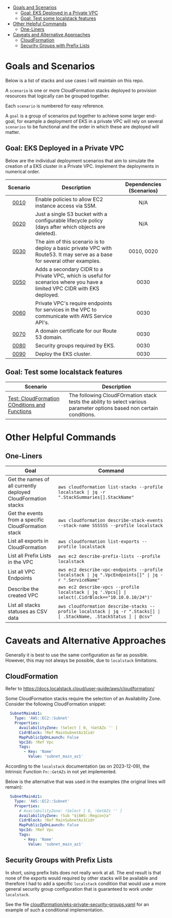 - [Goals and Scenarios](#goals-and-scenarios)
  - [Goal: EKS Deployed in a Private VPC](#goal-eks-deployed-in-a-private-vpc)
  - [Goal: Test some localstack features](#goal-test-some-localstack-features)
- [Other Helpful Commands](#other-helpful-commands)
  - [One-Liners](#one-liners)
- [Caveats and Alternative Approaches](#caveats-and-alternative-approaches)
  - [CloudFormation](#cloudformation)
  - [Security Groups with Prefix Lists](#security-groups-with-prefix-lists)

# Goals and Scenarios

Below is a list of stacks and use cases I will maintain on this repo.

A `scenario` is one or more CloudFormation stacks deployed to provision resources that logically can be grouped together.

Each `scenario` is numbered for easy reference.

A `goal` is a group of scenarios put together to achieve some larger end-goal, for example a deployment of EKS in a private VPC will rely on several `scenarios` to be functional and the order in which these are deployed will matter.

## Goal: EKS Deployed in a Private VPC

Below are the individual deployment scenarios that aim to simulate the creation of a EKS cluster in a Private VPC. Implement the deployments in numerical order.

| Scenario                                                                    | Description                                                                                                                | Dependencies (Scenarios) |
|:---------------------------------------------------------------------------:|----------------------------------------------------------------------------------------------------------------------------|:------------------------:|
| [0010](./eks/0010-enable-ec2-ssm-access.md)                                 | Enable policies to allow EC2 instance access via SSM.                                                                      | N/A                      |
| [0020](./eks/0020-basic-s3-with-lifecycle-policy.md)                        | Just a single S3 bucket with a configurable lifecycle policy (days after which objects are deleted).                       | N/A                      |
| [0030](./eks/0030-basic-private-vpd-with-flowlogs-to-s3-and-route53.md)     | The aim of this scenario is to deploy a basic private VPC with Route53. It may serve as a base for several other examples. | 0010, 0020               |
| [0050](./eks/0040-add-secondary-cidr-to-private-vpc.md)                     | Adds a secondary CIDR to a Private VPC, which is useful for scenarios where you have a limited VPC CIDR with EKS deployed. | 0030                     |
| [0060](./eks/0050-private-vpc-endpoints.md)                                 | Private VPC's require endpoints for services in the VPC to communicate with AWS Service API's.                             | 0030                     |
| [0070](./eks/0060-domain-certificate.md)                                    | A domain certificate for our Route 53 domain.                                                                              | 0030                     |
| [0080](./eks/0070-eks-security-groups.md)                                   | Security groups required by EKS.                                                                                           | 0030                     |
| [0090](./eks/0080-eks-cluster.md)                                           | Deploy the EKS cluster.                                                                                                    | 0030                     |

## Goal: Test some localstack features

| Scenario                                                                                                                | Description                                                                                                                |
|-------------------------------------------------------------------------------------------------------------------------|----------------------------------------------------------------------------------------------------------------------------|
| [Test: CloudFormation COnditions and Functions](./general/0010-test-cloudformation-conditions-and-functions.md)         | The following CloudFOrmation stack tests the ability to select various parameter options based non certain conditions.     |

# Other Helpful Commands

## One-Liners

| Goal                                                          | Command                                                                                                                |
|---------------------------------------------------------------|------------------------------------------------------------------------------------------------------------------------|
| Get the names of all currently deployed CloudFormation stacks | `aws cloudformation list-stacks --profile localstack \| jq -r ".StackSummaries[].StackName"`                           |
| Get the events from a specific CloudFormation stack           | `aws cloudformation describe-stack-events --stack-name SSSSSS --profile localstack`                                    |
| List all exports in CloudFormation                            | `aws cloudformation list-exports --profile localstack`                                                                 |
| List all Prefix Lists in the VPC                              | `aws ec2 describe-prefix-lists --profile localstack`                                                                   |
| List all VPC Endpoints                                        | `aws ec2 describe-vpc-endpoints --profile localstack \| jq ".VpcEndpoints[]" \| jq -r ".ServiceName"`                  |
| Describe the created VPC                                      | `aws ec2 describe-vpcs --profile localstack \| jq '.Vpcs[] \| select(.CidrBlock=="10.10.0.10/24")'`                    |
| List all stacks statuses as CSV data                          | `aws cloudformation describe-stacks --profile localstack \| jq -r ".Stacks[] \| [ .StackName, .StackStatus ] \| @csv"` |

# Caveats and Alternative Approaches

Generally it is best to use the same configuration as far as possible. However, this may not always be possible, due to `localstack` limitations.

## CloudFormation

Refer to https://docs.localstack.cloud/user-guide/aws/cloudformation/

Some CloudFormation stacks require the selection of an Availability Zone. Consider the following CloudFormation snippet:

```yaml
  SubnetMainAz1:
    Type: 'AWS::EC2::Subnet'
    Properties:
      AvailabilityZone: !Select [ 0, !GetAZs '' ]
      CidrBlock: !Ref MainSubnetAz1Cidr
      MapPublicIpOnLaunch: False
      VpcId: !Ref Vpc
      Tags:
        - Key: 'Name'
          Value: 'subnet_main_az1'
```

According to the `localstack` documentation (as on 2023-12-09), the Intrinsic Function `Fn::GetAZs` in not yet implemented.

Below is the alternative that was used in the examples (the original lines will remain):

```yaml
  SubnetMainAz1:
    Type: 'AWS::EC2::Subnet'
    Properties:
      # AvailabilityZone: !Select [ 0, !GetAZs '' ]
      AvailabilityZone: !Sub "${AWS::Region}a"
      CidrBlock: !Ref MainSubnetAz1Cidr
      MapPublicIpOnLaunch: False
      VpcId: !Ref Vpc
      Tags:
        - Key: 'Name'
          Value: 'subnet_main_az1'
```

## Security Groups with Prefix Lists

In short, using prefix lists does not really work at all. The end result is that none of the exports would required by other stacks will be available and therefore I had to add a specific `localstack` condition that would use a more general security group configuration that is guaranteed to work under `localstack`.

See the file [cloudformation/eks-private-security-groups.yaml](cloudformation/eks-private-security-groups.yaml) for an example of such a conditional implementation. 
